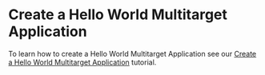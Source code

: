<!-- loio4b108e8150a54f15ab052c8a7fd67e6c -->

# Create a Hello World Multitarget Application

To learn how to create a Hello World Multitarget Application see our [Create a Hello World Multitarget Application](https://developers.sap.com/tutorials/create-hello-world-mta.html) tutorial.

